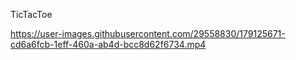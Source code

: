 TicTacToe


https://user-images.githubusercontent.com/29558830/179125671-cd6a6fcb-1eff-460a-ab4d-bcc8d62f6734.mp4

